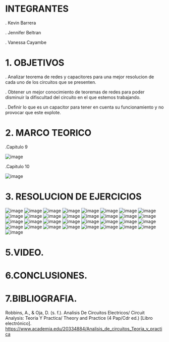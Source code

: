 # INTEGRANTES

. Kevin Barrera

. Jennifer Beltran

. Vanessa Cayambe

# 1. OBJETIVOS
. Analizar teorema de redes y capacitores para una mejor resolucion de cada uno de los circuitos que se presenten.

. Obtener un mejor conocimiento de teoremas de redes para poder disminuir la difiscultad del circuito en el que estemos trabajando.

. Definir lo que es un capacitor para tener en cuenta su funcionamiento y no provocar que este explote.


# 2. MARCO TEORICO

.Capitulo 9

![image](https://user-images.githubusercontent.com/84421020/126576819-3322a500-bb23-4606-b6d9-766c1c16b3f7.png)

.Capitulo 10

![image](https://user-images.githubusercontent.com/84421020/126581432-be1af4b3-d847-4c1c-a82b-99b3d8cb70f6.png)

# 3. RESOLUCION DE EJERCICIOS
![image](https://github.com/Kevinsan21/Imagenes-Deber2-P2/blob/main/Capitulos9-10%20(2)_pages-to-jpg-0001.jpg)
![image](https://github.com/Kevinsan21/Imagenes-Deber2-P2/blob/main/Capitulos9-10%20(2)_pages-to-jpg-0002.jpg)
![image](https://github.com/Kevinsan21/Imagenes-Deber2-P2/blob/main/Capitulos9-10%20(2)_pages-to-jpg-0003.jpg)
![image](https://github.com/Kevinsan21/Imagenes-Deber2-P2/blob/main/Capitulos9-10%20(2)_pages-to-jpg-0004.jpg)
![image](https://github.com/Kevinsan21/Imagenes-Deber2-P2/blob/main/Capitulos9-10%20(2)_pages-to-jpg-0005.jpg)
![image](https://github.com/Kevinsan21/Imagenes-Deber2-P2/blob/main/Capitulos9-10%20(2)_pages-to-jpg-0006.jpg)
![image](https://github.com/Kevinsan21/Imagenes-Deber2-P2/blob/main/Capitulos9-10%20(2)_pages-to-jpg-0007.jpg)
![image](https://github.com/Kevinsan21/Imagenes-Deber2-P2/blob/main/Capitulos9-10%20(2)_pages-to-jpg-0008.jpg)
![image](https://github.com/Kevinsan21/Imagenes-Deber2-P2/blob/main/Capitulos9-10%20(2)_pages-to-jpg-0009.jpg)
![image](https://github.com/Kevinsan21/Imagenes-Deber2-P2/blob/main/Capitulos9-10%20(2)_pages-to-jpg-0010.jpg)
![image](https://github.com/Kevinsan21/Imagenes-Deber2-P2/blob/main/Capitulos9-10%20(2)_pages-to-jpg-0011.jpg)
![image](https://github.com/Kevinsan21/Imagenes-Deber2-P2/blob/main/Capitulos9-10%20(2)_pages-to-jpg-0012.jpg)
![image](https://github.com/Kevinsan21/Imagenes-Deber2-P2/blob/main/Capitulos9-10%20(2)_pages-to-jpg-0013.jpg)
![image](https://github.com/Kevinsan21/Imagenes-Deber2-P2/blob/main/Capitulos9-10%20(2)_pages-to-jpg-0014.jpg)
![image](https://github.com/Kevinsan21/Imagenes-Deber2-P2/blob/main/Capitulos9-10%20(2)_pages-to-jpg-0015.jpg)
![image](https://github.com/Kevinsan21/Imagenes-Deber2-P2/blob/main/Capitulos9-10%20(2)_pages-to-jpg-0016.jpg)
![image](https://github.com/Kevinsan21/Imagenes-Deber2-P2/blob/main/Capitulos9-10%20(2)_pages-to-jpg-0017.jpg)
![image](https://github.com/Kevinsan21/Imagenes-Deber2-P2/blob/main/Capitulos9-10%20(2)_pages-to-jpg-0018.jpg)
![image](https://github.com/Kevinsan21/Imagenes-Deber2-P2/blob/main/Capitulos9-10%20(2)_pages-to-jpg-0019.jpg)
![image](https://github.com/Kevinsan21/Imagenes-Deber2-P2/blob/main/Capitulos9-10%20(2)_pages-to-jpg-0020.jpg)
![image](https://github.com/Kevinsan21/Imagenes-Deber2-P2/blob/main/Capitulos9-10%20(2)_pages-to-jpg-0021.jpg)
![image](https://github.com/Kevinsan21/Imagenes-Deber2-P2/blob/main/Capitulos9-10%20(2)_pages-to-jpg-0022.jpg)
![image](https://github.com/Kevinsan21/Imagenes-Deber2-P2/blob/main/Capitulos9-10%20(2)_pages-to-jpg-0023.jpg)
![image](https://github.com/Kevinsan21/Imagenes-Deber2-P2/blob/main/Capitulos9-10%20(2)_pages-to-jpg-0024.jpg)
![image](https://github.com/Kevinsan21/Imagenes-Deber2-P2/blob/main/Capitulos9-10%20(2)_pages-to-jpg-0025.jpg)
![image](https://github.com/Kevinsan21/Imagenes-Deber2-P2/blob/main/Capitulos9-10%20(2)_pages-to-jpg-0026.jpg)
![image](https://github.com/Kevinsan21/Imagenes-Deber2-P2/blob/main/Capitulos9-10%20(2)_pages-to-jpg-0027.jpg)
![image](https://github.com/Kevinsan21/Imagenes-Deber2-P2/blob/main/Capitulos9-10%20(2)_pages-to-jpg-0028.jpg)
![image](https://github.com/Kevinsan21/Imagenes-Deber2-P2/blob/main/Capitulos9-10%20(2)_pages-to-jpg-0029.jpg)
![image](https://github.com/Kevinsan21/Imagenes-Deber2-P2/blob/main/Capitulos9-10%20(2)_pages-to-jpg-0030.jpg)
![image](https://github.com/Kevinsan21/Imagenes-Deber2-P2/blob/main/Capitulos9-10%20(2)_pages-to-jpg-0031.jpg)
![image](https://github.com/Kevinsan21/Imagenes-Deber2-P2/blob/main/Capitulos9-10%20(2)_pages-to-jpg-0032.jpg)
![image](https://github.com/Kevinsan21/Imagenes-Deber2-P2/blob/main/Capitulos9-10%20(2)_pages-to-jpg-0033.jpg)

# 5.VIDEO.



# 6.CONCLUSIONES.



# 7.BIBLIOGRAFIA.

Robbins, A., & Oja, D. (s. f.). Analisis De Circuitos Electricos/ Circuit Analysis: Teoria Y Practica/ Theory and Practice (4 Pap/Cdr ed.) [Libro electrónico]. https://www.academia.edu/20334884/Analisis_de_circuitos_Teoria_y_practica
